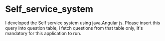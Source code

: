 # Self_service_system
I developed the Self service system using java,Angular js.
Please insert this query into question table, i fetch questions from that table only, It's mandatory for this application to run.

